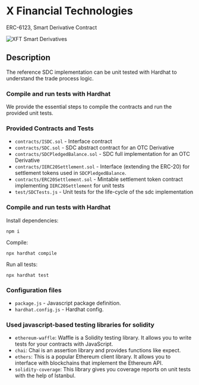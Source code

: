 # X Financial Technologies 

ERC-6123, Smart Derivative Contract

![XFT Smart Derivatives](Smart%Derivative%Sequence%Diagram.jpg)

## Description

The reference SDC implementation can be unit tested with Hardhat to understand the trade process logic.

### Compile and run tests with Hardhat

We provide the essential steps to compile the contracts and run the provided unit tests.

### Provided Contracts and Tests

- `contracts/ISDC.sol` - Interface contract
- `contracts/SDC.sol` - SDC abstract contract for an OTC Derivative
- `contracts/SDCPledgedBalance.sol` - SDC full implementation for an OTC Derivative
- `contracts/IERC20Settlement.sol` - Interface (extending the ERC-20) for settlement tokens used in `SDCPledgedBalance`.
- `contracts/ERC20Settlement.sol` - Mintable settlement token contract implementing `IERC20Settlement` for unit tests
- `test/SDCTests.js` - Unit tests for the life-cycle of the sdc implementation

### Compile and run tests with Hardhat

Install dependencies:
```shell
npm i
```

Compile:
```shell
npx hardhat compile
```

Run all tests:
```shell
npx hardhat test
```


### Configuration files

- `package.js` - Javascript package definition.
- `hardhat.config.js` - Hardhat config.

### Used javascript-based testing libraries for solidity

- `ethereum-waffle`: Waffle is a Solidity testing library. It allows you to write tests for your contracts with JavaScript.
- `chai`: Chai is an assertion library and provides functions like expect.
- `ethers`: This is a popular Ethereum client library. It allows you to interface with blockchains that implement the Ethereum API.
- `solidity-coverage`: This library gives you coverage reports on unit tests with the help of Istanbul.
